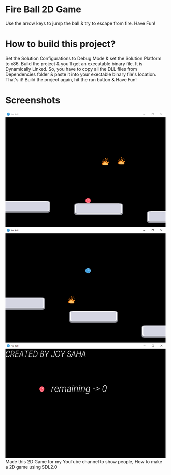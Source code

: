 # Fire Ball 2D Game
Use the arrow keys to jump the ball & try to escape from fire. Have Fun!

# How to build this project?
Set the Solution Configurations to Debug Mode & set the Solution Platform to x86. Build the project & you'll get an executable binary file. It is Dynamically Linked. 
So, you have to copy all the DLL files from Dependencies folder & paste it into your exectable binary file's location. That's it! Build the project again, hit the run button & Have Fun!

# Screenshots
![FireBall](/Resources/Branding/1.png?raw=true"Screenshots")
![FireBall](/Resources/Branding/2.png?raw=true"Screenshots")
![FireBall](/Resources/Branding/3.png?raw=true"Screenshots")
Made this 2D Game for my YouTube channel to show people, How to make a 2D game using SDL2.0